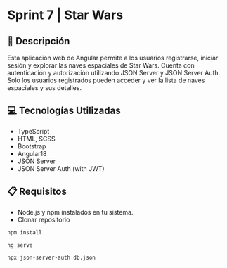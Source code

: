 # Sprint 7 | Star Wars
## 📄 Descripción

Esta aplicación web de Angular permite a los usuarios registrarse, iniciar sesión y explorar las naves espaciales de Star Wars. Cuenta con autenticación y autorización utilizando JSON Server y JSON Server Auth. Solo los usuarios registrados pueden acceder y ver la lista de naves espaciales y sus detalles.

## 💻 Tecnologías Utilizadas

- TypeScript
- HTML, SCSS
- Bootstrap
- Angular18
- JSON Server
- JSON Server Auth (with JWT)

  
## 📋 Requisitos 

- Node.js y npm instalados en tu sistema.
- Clonar repositorio
```bash
npm install
```
```bash
ng serve
```
```bash
npx json-server-auth db.json
```

